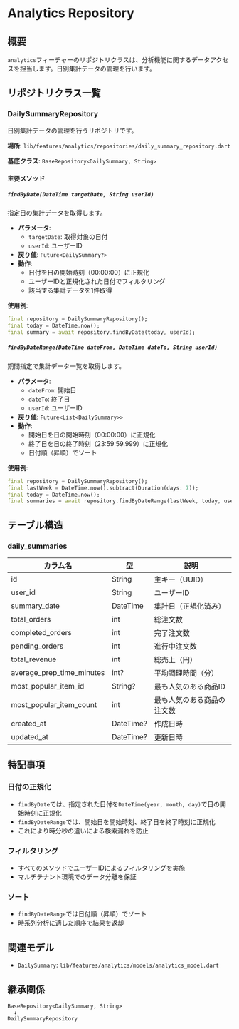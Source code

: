 # Analytics Repository

## 概要

`analytics`フィーチャーのリポジトリクラスは、分析機能に関するデータアクセスを担当します。日別集計データの管理を行います。

## リポジトリクラス一覧

### DailySummaryRepository

日別集計データの管理を行うリポジトリです。

**場所**: `lib/features/analytics/repositories/daily_summary_repository.dart`

**基底クラス**: `BaseRepository<DailySummary, String>`

#### 主要メソッド

##### `findByDate(DateTime targetDate, String userId)`

指定日の集計データを取得します。

- **パラメータ**:
  - `targetDate`: 取得対象の日付
  - `userId`: ユーザーID
- **戻り値**: `Future<DailySummary?>`
- **動作**:
  - 日付を日の開始時刻（00:00:00）に正規化
  - ユーザーIDと正規化された日付でフィルタリング
  - 該当する集計データを1件取得

**使用例**:
```dart
final repository = DailySummaryRepository();
final today = DateTime.now();
final summary = await repository.findByDate(today, userId);
```

##### `findByDateRange(DateTime dateFrom, DateTime dateTo, String userId)`

期間指定で集計データ一覧を取得します。

- **パラメータ**:
  - `dateFrom`: 開始日
  - `dateTo`: 終了日
  - `userId`: ユーザーID
- **戻り値**: `Future<List<DailySummary>>`
- **動作**:
  - 開始日を日の開始時刻（00:00:00）に正規化
  - 終了日を日の終了時刻（23:59:59.999）に正規化
  - 日付順（昇順）でソート

**使用例**:
```dart
final repository = DailySummaryRepository();
final lastWeek = DateTime.now().subtract(Duration(days: 7));
final today = DateTime.now();
final summaries = await repository.findByDateRange(lastWeek, today, userId);
```

## テーブル構造

### daily_summaries

| カラム名 | 型 | 説明 |
|---------|-----|------|
| id | String | 主キー（UUID） |
| user_id | String | ユーザーID |
| summary_date | DateTime | 集計日（正規化済み） |
| total_orders | int | 総注文数 |
| completed_orders | int | 完了注文数 |
| pending_orders | int | 進行中注文数 |
| total_revenue | int | 総売上（円） |
| average_prep_time_minutes | int? | 平均調理時間（分） |
| most_popular_item_id | String? | 最も人気のある商品ID |
| most_popular_item_count | int | 最も人気のある商品の注文数 |
| created_at | DateTime? | 作成日時 |
| updated_at | DateTime? | 更新日時 |

## 特記事項

### 日付の正規化

- `findByDate`では、指定された日付を`DateTime(year, month, day)`で日の開始時刻に正規化
- `findByDateRange`では、開始日を開始時刻、終了日を終了時刻に正規化
- これにより時分秒の違いによる検索漏れを防止

### フィルタリング

- すべてのメソッドでユーザーIDによるフィルタリングを実施
- マルチテナント環境でのデータ分離を保証

### ソート

- `findByDateRange`では日付順（昇順）でソート
- 時系列分析に適した順序で結果を返却

## 関連モデル

- `DailySummary`: `lib/features/analytics/models/analytics_model.dart`

## 継承関係

```
BaseRepository<DailySummary, String>
  ↓
DailySummaryRepository
```